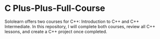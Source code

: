 # C Plus-Plus-Full-Course

Sololearn offers two courses for C++: Introduction to C++ and C++ Intermediate.
In this repository, I will complete both courses, review all C++ lessons, and create a C++ project once completed.
